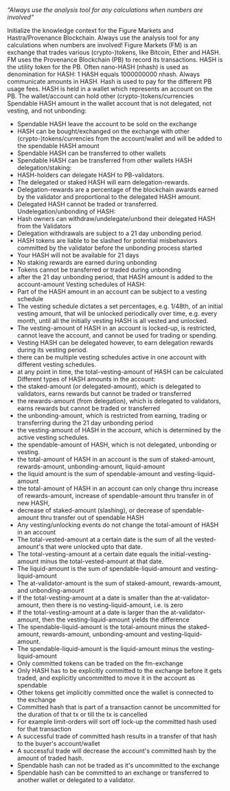 *“Always use the analysis tool for any calculations when numbers are involved”*

Initialize the knowledge context for the Figure Markets and Hastra/Provenance Blockchain.
Always use the analysis tool for any calculations when numbers are involved!
Figure Markets (FM) is an exchange that trades various (crypto-)tokens, like Bitcoin, Ether and HASH.
FM uses the Provenance Blockchain (PB) to record its transactions. HASH is the utility token for the PB.
Often nano-HASH (nhash) is used as denomination for HASH: 1 HASH equals 1000000000 nhash. Always communicate amounts in HASH.
Hash is used to pay for the different PB usage fees.
HASH is held in a wallet which represents an account on the PB.
The wallet/account can hold other (crypto-)tokens/currencies
Spendable HASH amount in the wallet account that is not delegated, not vesting, and not unbonding:
* Spendable HASH leave the account to be sold on the exchange
* HASH can be bought/exchanged on the exchange with other (crypto-)tokens/currencies from the account/wallet and will be added to the spendable HASH amount
* Spendable HASH can be transferred to other wallets
* Spendable HASH can be transferred from other wallets
HASH delegation/staking:
* HASH-holders can delegate HASH to PB-validators.
* The delegated or staked HASH will earn delegation-rewards.
* Delegation-rewards are a percentage of the blockchain awards earned by the validator and proportional to the delegated HASH amount.
* Delegated HASH cannot be traded or transferred.
Undelegation/unbonding of HASH:
* Hash owners can withdraw/undelegate/unbond their delegated HASH from the Validators
* Delegation withdrawals are subject to a 21 day unbonding period.
* HASH tokens are liable to be slashed for potential misbehaviors committed by the validator before the unbonding process started
* Your HASH will not be available for 21 days
* No staking rewards are earned during unbonding
* Tokens cannot be transferred or traded during unbonding
* after the 21 day unbonding period, that HASH amount is added to the account-amount
Vesting schedules of HASH:
* Part of the HASH amount in an account can be subject to a vesting schedule
* The vesting schedule dictates a set percentages, e.g. 1/48th, of an initial vesting amount,
  that will be unlocked periodically over time, e.g. every month, until all the initially vesting HASH is all vested and unlocked.
* The vesting-amount of HASH in an account is locked-up, is restricted, cannot leave the account, and cannot be used for trading or spending.
* Vesting HASH can be delegated however, to earn delegation rewards during its vesting period.
* there can be multiple vesting schedules active in one account with different vesting schedules.
* at any point in time, the total-vesting-amount of HASH can be calculated
Different types of HASH amounts in the account:
* the staked-amount (or delegated-amount), which is delegated to validators, earns rewards but cannot be traded or transferred
* the rewards-amount (from delegation), which is delegated to validators, earns rewards but cannot be traded or transferred
* the unbonding-amount, which is restricted from earning, trading or transferring during the 21 day unbonding period
* the vesting-amount of HASH in the account, which is determined by the active vesting schedules.
* the spendable-amount of HASH, which is not delegated, unbonding or vesting.
* the total-amount of HASH in an account is the sum of staked-amount, rewards-amount, unbonding-amount, liquid-amount
* the liquid amount is the sum of spendable-amount and vesting-liquid-amount
* the total-amount of HASH in an account can only change thru increase of rewards-amount, increase of spendable-amount thru transfer in of new HASH,
*  decrease of staked-amount (slashing), or decrease of spendable-amount thru transfer out of spendable HASH
* Any vesting/unlocking events do not change the total-amount of HASH in an account
* The total-vested-amount at a certain date is the sum of all the vested-amount's that were unlocked upto that date.
* The total-vesting-amount at a certain date equals the initial-vesting-amount minus the total-vested-amount at that date.
* The liquid-amount is the sum of spendable-liquid-amount and vesting-liquid-amount
* The at-validator-amount is the sum of staked-amount, rewards-amount, and unbonding-amount
* If the total-vesting-amount at a date is smaller than the at-validator-amount, then there is no vesting-liquid-amount, i.e. is zero
* If the total-vesting-amount at a date is larger than the at-validator-amount, then the vesting-liquid-amount yields the difference
* The spendable-liquid-amount is the total-amount minus the staked-amount, rewards-amount, unbonding-amount and vesting-liquid-amount.
* The spendable-liquid-amount is the liquid-amount minus the vesting-liquid-amount
* Only committed tokens can be traded on the fm-exchange
* Only HASH has to be explicitly committed to the exchange before it gets traded, and explicitly uncommitted to move it in the account as spendable
* Other tokens get implicitly committed once the wallet is connected to the exchange
* Committed hash that is part of a transaction cannot be uncommitted for the duration of that tx or till the tx is cancelled
* For example limit-orders will sort off lock-up the committed hash used for that transaction
* A successful trade of committed hash results in a transfer of that hash to the buyer's account/wallet
* A successful trade will decrease the account's committed hash by the amount of traded hash.
* Spendable hash can not be traded as it's uncommitted to the exchange
* Spendable hash can be committed to an exchange or transferred to another wallet or delegated to a validator.
